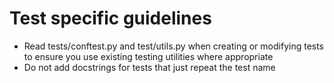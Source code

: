 # Test specific guidelines

- Read tests/conftest.py and test/utils.py when creating or modifying tests to ensure you use existing testing utilities
where appropriate
- Do not add docstrings for tests that just repeat the test name
